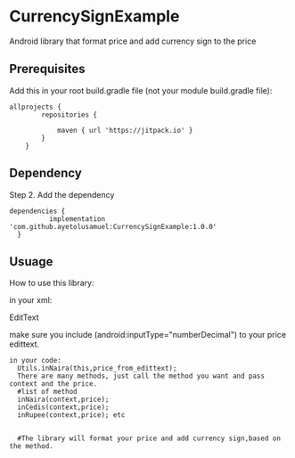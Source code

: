 # CurrencySignExample
Android library that format price and add currency sign to the price


## Prerequisites

Add this in your root build.gradle file (not your module build.gradle file):


```shell
allprojects {
		repositories {
			
			maven { url 'https://jitpack.io' }
		}
	}
```

  
  ## Dependency
  
  Step 2. Add the dependency
  
 
  ```shell
dependencies {
	        implementation 'com.github.ayetolusamuel:CurrencySignExample:1.0.0'
	}
```


## Usuage

How to use this library:

in your xml:

EditText

    
   
   make sure you include (android:inputType="numberDecimal") to your price edittext.
       
	
	
	
	
	
	
	
	
	in your code:
	  Utils.inNaira(this,price_from_edittext); 
	  There are many methods, just call the method you want and pass context and the price.
	  #list of method
	  inNaira(context,price);
	  inCedis(context,price);
	  inRupee(context,price); etc
	  
	  
	  #The library will format your price and add currency sign,based on the method.
	
	
	
	
